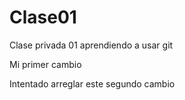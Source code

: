 # Clase01
Clase privada 01 aprendiendo a usar git

Mi primer cambio 

Intentado arreglar este segundo cambio
